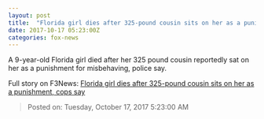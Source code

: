 ```yaml
---
layout: post
title:  "Florida girl dies after 325-pound cousin sits on her as a punishment, cops say"
date: 2017-10-17 05:23:00Z
categories: fox-news
---
```


A 9-year-old Florida girl died after her 325 pound cousin reportedly sat on her as a punishment for misbehaving, police say.


Full story on F3News: [Florida girl dies after 325-pound cousin sits on her as a punishment, cops say](http://www.f3nws.com/n/2Ufgh)

> Posted on: Tuesday, October 17, 2017 5:23:00 AM
